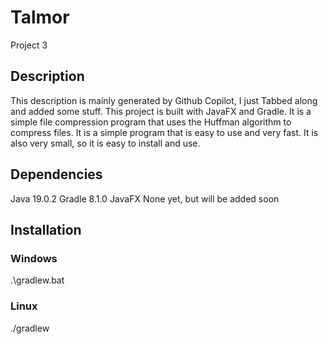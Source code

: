 # Talmor

Project 3

## Description

This description is mainly generated by Github Copilot, I just Tabbed along and added some stuff.
This project is built with JavaFX and Gradle. It is a simple file compression program that uses the Huffman algorithm to compress files. It is a simple program that is easy to use and very fast. It is also very small, so it is easy to install and use.

## Dependencies

Java 19.0.2
Gradle 8.1.0
JavaFX None yet, but will be added soon

## Installation

### Windows

.\gradlew.bat

### Linux

./gradlew
